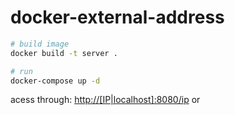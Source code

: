 # docker-external-address

```bash
# build image
docker build -t server .

# run
docker-compose up -d
```

acess through:
<http://[IP|localhost]:8080/ip> or 

